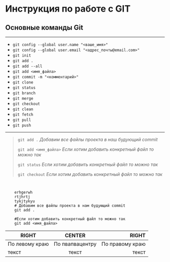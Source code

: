 # Инструкция по работе с GIT

## Основные команды Git
---
* `git config --global user.name "<ваше_имя>"`
* `git config --global user.email "<адрес_почты@email.com>"`
* `git init`
* `git add .`
* `git add --all`
* `git add <имя_файла> `
* `git commit -m "<комментарий>"`
* `git clone`
* `git status`
* `git branch`
* `git merge`
* `git checkout`
* `git clean`
* `git fetch`
* `git pull`
* `git push`

---
> `git add .`  _Добавим все файлы проекта в наш будующий commit_ 
> 
> `git add <имя_файла>` _Если хотим добавить конкретный файл то можно так_
>
> `git status` _Если хотим добавить конкретный файл то можно так_
>
> `git checkout` _Если хотим добавить конкретный файл то можно так_




```
    
    
    erhgerwh
    rtjhrtj
    tykjtykyu
    # Добавим все файлы проекта в нам будующий commit
    git add .

    #Если хотим добавить конкретный файл то можно так
    git add <имя_файла> 

```




| RIGHT | CENTER | RIGHT |
|----------------------|:---------------------:|----------------------:|
| По левому краю | По        пвапвацентру | По правому краю |
| текст | текст | текст |






